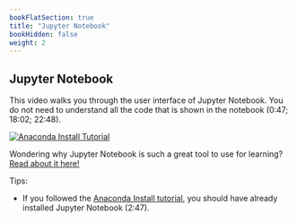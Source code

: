 ```yaml
---
bookFlatSection: true
title: "Jupyter Notebook"
bookHidden: false
weight: 2
---
```


## Jupyter Notebook

This video walks you through the user interface of Jupyter Notebook.
You do not need to understand all the code that is shown in the notebook (0:47; 18:02; 22:48).

[![Anaconda Install Tutorial](https://img.youtube.com/vi/HW29067qVWk/0.jpg)](https://www.youtube.com/watch?v=HW29067qVWk)

Wondering why Jupyter Notebook is such a great tool to use for learning? [Read about it here!](https://jupyter4edu.github.io/jupyter-edu-book/)

Tips:
- If you followed the [Anaconda Install tutorial](anaconda.md), you should have already installed Jupyter Notebook (2:47).
